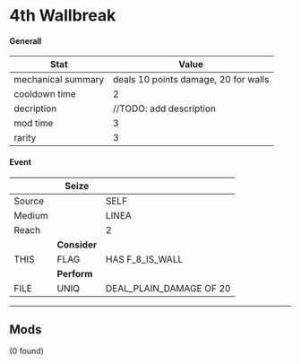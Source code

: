 

# **4th Wallbreak**


#### **Generall**
| Stat | Value | 
|  --  |  --  | 
| mechanical summary | deals 10 points damage, 20 for walls | 
| cooldown time | 2 | 
| decription | //TODO: add description | 
| mod time | 3 | 
| rarity | 3 | 



#### **Event**
|  | **Seize** |  | 
|  --  |  --  |  --  | 
| Source |  | SELF | 
| Medium |  | LINEA | 
| Reach |  | 2 | 
|  | **Consider** |  | 
| THIS | FLAG | HAS F_8_IS_WALL | 
|  | **Perform** |  | 
| FILE | UNIQ | DEAL_PLAIN_DAMAGE OF 20 | 

-----


## **Mods**
(0 found)

